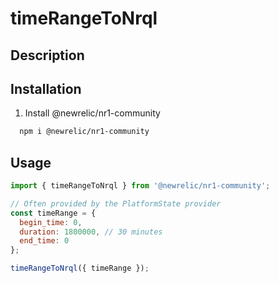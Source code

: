 # timeRangeToNrql

## Description

## Installation

1. Install @newrelic/nr1-community

  ```bash
    npm i @newrelic/nr1-community
  ```

## Usage

```jsx
import { timeRangeToNrql } from '@newrelic/nr1-community';

// Often provided by the PlatformState provider
const timeRange = {
  begin_time: 0,
  duration: 1800000, // 30 minutes
  end_time: 0
};

timeRangeToNrql({ timeRange });
```
